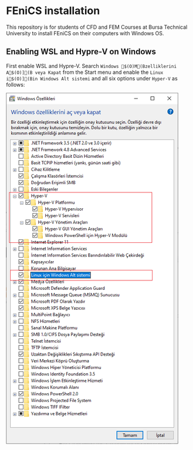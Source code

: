 # FEniCS installation
This repository is for students of CFD and FEM Courses at Bursa Technical University to install FEniCS on their computers with Windows OS.

## Enabling WSL and Hypre-V on Windows
First enable WSL and Hypre-V. Search `Windows $(O)M(Bzelliklerini A$(O)](B veya Kapat` from the Start menu and enable the `Linux i$(O)](Bin Windows Alt sistemi` and all six options under `Hyper-V` as follows:

![enable_wsl](./figures/enable_wsl_hypreV.png)




